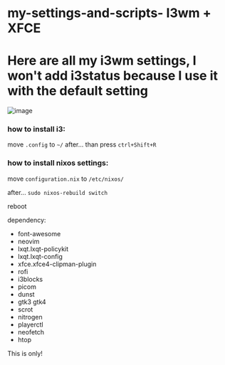 # my-settings-and-scripts- I3wm + XFCE

# Here are all my i3wm settings, I won't add i3status because I use it with the default setting
![image](https://github.com/Jorge-X/NIXOS-i3-Dotfiles/assets/140755201/19a20123-90e0-4808-9ff1-e3a4e0a3728c)

### how to install i3:
move `.config` to `~/`
after... than press `ctrl+Shift+R`

### how to install nixos settings:
move `configuration.nix` to `/etc/nixos/`

after... `sudo nixos-rebuild switch`

reboot

dependency:
- font-awesome
- neovim
- lxqt.lxqt-policykit
- lxqt.lxqt-config
- xfce.xfce4-clipman-plugin
- rofi
- i3blocks
- picom
- dunst
- gtk3 gtk4
- scrot
- nitrogen
- playerctl
- neofetch
- htop

This is only!



